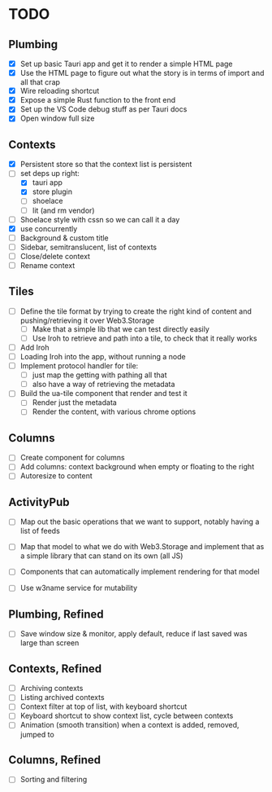 
# TODO

## Plumbing

- [x] Set up basic Tauri app and get it to render a simple HTML page
- [x] Use the HTML page to figure out what the story is in terms of import and all that crap
- [x] Wire reloading shortcut
- [x] Expose a simple Rust function to the front end
- [x] Set up the VS Code debug stuff as per Tauri docs
- [x] Open window full size

## Contexts

- [x] Persistent store so that the context list is persistent
- [ ] set deps up right:
  - [x] tauri app
  - [x] store plugin
  - [ ] shoelace
  - [ ] lit (and rm vendor)
- [ ] Shoelace style with cssn so we can call it a day
- [x] use concurrently
- [ ] Background & custom title
- [ ] Sidebar, semitranslucent, list of contexts
- [ ] Close/delete context
- [ ] Rename context

## Tiles

- [ ] Define the tile format by trying to create the right kind of content and pushing/retrieving it over Web3.Storage
  - [ ] Make that a simple lib that we can test directly easily
  - [ ] Use Iroh to retrieve and path into a tile, to check that it really works
- [ ] Add Iroh
- [ ] Loading Iroh into the app, without running a node
- [ ] Implement protocol handler for tile:
  - [ ] just map the getting with pathing all that
  - [ ] also have a way of retrieving the metadata
- [ ] Build the ua-tile component that render and test it
  - [ ] Render just the metadata
  - [ ] Render the content, with various chrome options

## Columns

- [ ] Create component for columns
- [ ] Add columns: context background when empty or floating to the right
- [ ] Autoresize to content

## ActivityPub

- [ ] Map out the basic operations that we want to support, notably having a list of feeds
- [ ] Map that model to what we do with Web3.Storage and implement that as a simple library that can stand on its own (all JS)
- [ ] Components that can automatically implement rendering for that model
- [ ] Use w3name service for mutability


## Plumbing, Refined

- [ ] Save window size & monitor, apply default, reduce if last saved was large than screen

## Contexts, Refined

- [ ] Archiving contexts
- [ ] Listing archived contexts
- [ ] Context filter at top of list, with keyboard shortcut
- [ ] Keyboard shortcut to show context list, cycle between contexts
- [ ] Animation (smooth transition) when a context is added, removed, jumped to

## Columns, Refined

- [ ] Sorting and filtering
